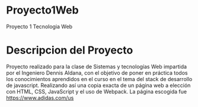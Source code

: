 # Proyecto1Web
Proyecto 1 Tecnologia Web
# Descripcion del Proyecto
Proyecto realizado para la clase de Sistemas y tecnologías Web impartida por el Ingeniero Dennis Aldana, con el objetivo de poner en práctica todos los conocimientos aprendidos en el curso en el tema del stack de desarrollo de javascript. Realizando así una copia exacta de un página web a elección con HTML, CSS, JavaScript y el uso de Webpack. La página escogida fue https://www.adidas.com/us
